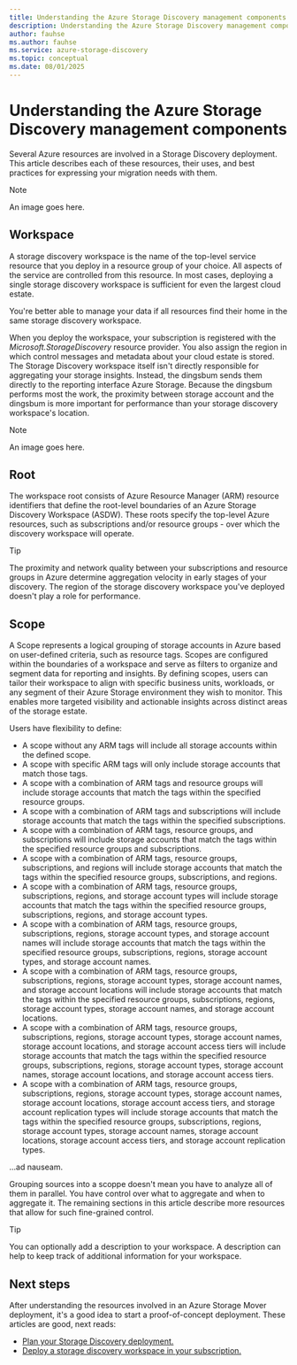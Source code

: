 ```yaml
---
title: Understanding the Azure Storage Discovery management components
description: Understanding the Azure Storage Discovery management components
author: fauhse
ms.author: fauhse
ms.service: azure-storage-discovery
ms.topic: conceptual
ms.date: 08/01/2025
---
```


# Understanding the Azure Storage Discovery management components

Several Azure resources are involved in a Storage Discovery deployment. This article describes each of these resources, their uses, and best practices for expressing your migration needs with them.

> [!NOTE]
> An image goes here.

## Workspace

A storage discovery workspace is the name of the top-level service resource that you deploy in a resource group of your choice. All aspects of the service are controlled from this resource. In most cases, deploying a single storage discovery workspace is sufficient for even the largest cloud estate.

You're better able to manage your data if all resources find their home in the same storage discovery workspace.

When you deploy the workspace, your subscription is registered with the *Microsoft.StorageDiscovery* resource provider. You also assign the region in which control messages and metadata about your cloud estate is stored. The Storage Discovery workspace itself isn't directly responsible for aggregating your storage insights. Instead, the dingsbum sends them directly to the reporting interface Azure Storage. Because the dingsbum performs most the work, the proximity between storage account and the dingsbum is more important for performance than your storage discovery workspace's location.

> [!NOTE]
> An image goes here.

## Root

The workspace root consists of Azure Resource Manager (ARM) resource identifiers that define the root-level boundaries of an Azure Storage Discovery Workspace (ASDW). These roots specify the top-level Azure resources, such as subscriptions and/or resource groups - over which the discovery workspace will operate.

> [!TIP]
> The proximity and network quality between your subscriptions and resource groups in Azure determine aggregation velocity in early stages of your discovery. The region of the storage discovery workspace you've deployed doesn't play a role for performance.

## Scope

A Scope represents a logical grouping of storage accounts in Azure based on user-defined criteria, such as resource tags. Scopes are configured within the boundaries of a workspace and serve as filters to organize and segment data for reporting and insights. By defining scopes, users can tailor their workspace to align with specific business units, workloads, or any segment of their Azure Storage environment they wish to monitor. This enables more targeted visibility and actionable insights across distinct areas of the storage estate.


Users have flexibility to define:

- A scope without any ARM tags will include all storage accounts within the defined scope.
- A scope with specific ARM tags will only include storage accounts that match those tags.
- A scope with a combination of ARM tags and resource groups will include storage accounts that match the tags within the specified resource groups.
- A scope with a combination of ARM tags and subscriptions will include storage accounts that match the tags within the specified subscriptions.
- A scope with a combination of ARM tags, resource groups, and subscriptions will include storage accounts that match the tags within the specified resource groups and subscriptions.
- A scope with a combination of ARM tags, resource groups, subscriptions, and regions will include storage accounts that match the tags within the specified resource groups, subscriptions, and regions.
- A scope with a combination of ARM tags, resource groups, subscriptions, regions, and storage account types will include storage accounts that match the tags within the specified resource groups, subscriptions, regions, and storage account types.
- A scope with a combination of ARM tags, resource groups, subscriptions, regions, storage account types, and storage account names will include storage accounts that match the tags within the specified resource groups, subscriptions, regions, storage account types, and storage account names.
- A scope with a combination of ARM tags, resource groups, subscriptions, regions, storage account types, storage account names, and storage account locations will include storage accounts that match the tags within the specified resource groups, subscriptions, regions, storage account types, storage account names, and storage account locations.
- A scope with a combination of ARM tags, resource groups, subscriptions, regions, storage account types, storage account names, storage account locations, and storage account access tiers will include storage accounts that match the tags within the specified resource groups, subscriptions, regions, storage account types, storage account names, storage account locations, and storage account access tiers.
- A scope with a combination of ARM tags, resource groups, subscriptions, regions, storage account types, storage account names, storage account locations, storage account access tiers, and storage account replication types will include storage accounts that match the tags within the specified resource groups, subscriptions, regions, storage account types, storage account names, storage account locations, storage account access tiers, and storage account replication types.

...ad nauseam.

Grouping sources into a scoppe doesn't mean you have to analyze all of them in parallel. You have control over what to aggregate and when to aggregate it. The remaining sections in this article describe more resources that allow for such fine-grained control.

> [!TIP]
> You can optionally add a description to your workspace. A description can help to keep track of additional information for your workspace.

## Next steps

After understanding the resources involved in an Azure Storage Mover deployment, it's a good idea to start a proof-of-concept deployment. These articles are good, next reads:

- [Plan your Storage Discovery deployment.](deployment-planning.md)
- [Deploy a storage discovery workspace in your subscription.](create-workspace.md)
